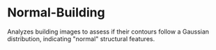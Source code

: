 # Normal-Building
Analyzes building images to assess if their contours follow a Gaussian distribution, indicating "normal" structural features.
